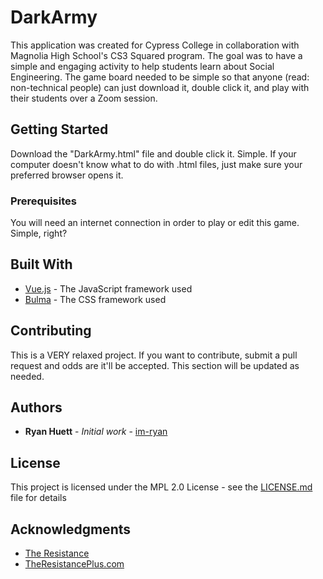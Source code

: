 # DarkArmy

This application was created for Cypress College in collaboration with Magnolia High School's CS3 Squared program. The goal was to have a simple and engaging activity to help students learn about Social Engineering. The game board needed to be simple so that anyone (read: non-technical people) can just download it, double click it, and play with their students over a Zoom session.

## Getting Started

Download the "DarkArmy.html" file and double click it. Simple. If your computer doesn't know what to do with .html files, just make sure your preferred browser opens it.

### Prerequisites

You will need an internet connection in order to play or edit this game. Simple, right?

## Built With

* [Vue.js](https://vuejs.org/v2/guide/) - The JavaScript framework used
* [Bulma](https://bulma.io/documentation/) - The CSS framework used

## Contributing

This is a VERY relaxed project. If you want to contribute, submit a pull request and odds are it'll be accepted. This section will be updated as needed.

## Authors

* **Ryan Huett** - *Initial work* - [im-ryan](https://github.com/im-ryan)

## License

This project is licensed under the MPL 2.0 License - see the [LICENSE.md](LICENSE.md) file for details

## Acknowledgments

* [The Resistance](https://boardgamegeek.com/boardgame/41114/resistance)
* [TheResistancePlus.com](http://www.theresistanceplus.com/)


